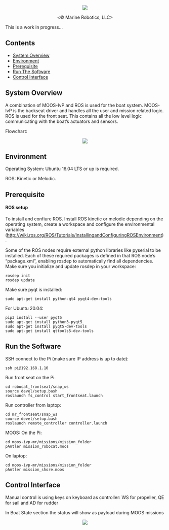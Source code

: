 <p align="center"><img src="https://user-images.githubusercontent.com/47678311/134843035-bf94204a-1e1a-4baa-b05a-0608b420d87e.png"></p>
<p align="center"><© Marine Robotics, LLC></p>

This is a work in progress...

## Contents

- [System Overview](#system-overview)
- [Environment](#environment)
- [Prerequisite](#prerequisite)
- [Run The Software](#run-the-software)
- [Control Interface](#control-interface)

## System Overview

A combination of MOOS-IvP and ROS is used for the boat system. MOOS-IvP is the backseat driver and handles all the user and mission related logic. ROS is used for the front seat. This contains all the low level logic communicating with the boat’s actuators and sensors.

Flowchart:
<p align="center"><img src="https://user-images.githubusercontent.com/47678311/134934079-bc020045-4d39-49ab-9f9b-42817a68920d.png"></p>

## Environment
Operating System: Ubuntu 16.04 LTS or up is required.

ROS: Kinetic or Melodic.

## Prerequisite
#### ROS setup
To install and confiure ROS. Install ROS kinetic or melodic depending on the operating system, create a workspace and configure the environmental variables  (http://wiki.ros.org/ROS/Tutorials/InstallingandConfiguringROSEnvironment).

Some of the ROS nodes require external python libraries like pyserial to be installed. Each of these required packages is defined in that ROS node’s “package.xml”, enabling rosdep to automatically find all dependencies. Make sure you initialize and update rosdep in your workspace:
```
rosdep init
rosdep update
```

Make sure pyqt is installed:
```
sudo apt-get install python-qt4 pyqt4-dev-tools
```
For Ubuntu 20.04:
```
pip3 install --user pyqt5  
sudo apt-get install python3-pyqt5  
sudo apt-get install pyqt5-dev-tools
sudo apt-get install qttools5-dev-tools
```

## Run the Software

SSH connect to the Pi (make sure IP address is up to date):
```
ssh pi@192.168.1.10
```
Run front seat on the Pi:
```
cd robocat_frontseat/snap_ws
source devel/setup.bash
roslaunch fs_control start_frontseat.launch
```
Run controller from laptop:
```
cd mr_frontseat/snap_ws
source devel/setup.bash
roslaunch remote_controller controller.launch
```
MOOS:
On the Pi:
```
cd moos-ivp-mr/missions/mission_folder
pAntler mission_robocat.moos
```
On laptop:
```
cd moos-ivp-mr/missions/mission_folder
pAntler mission_shore.moos
```
## Control Interface
Manual control is using keys on keyboard as controller:
WS for propeller, QE for sail and AD for rudder

In Boat State section the status will show as payload during MOOS missions
<p align="center"><img src="https://user-images.githubusercontent.com/47678311/134934203-96bc625d-c441-46ac-a2cf-9d8e144e75be.png"></p>
